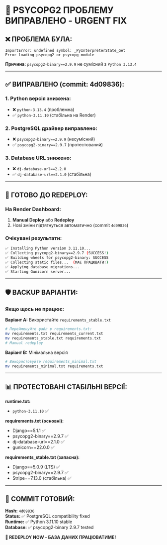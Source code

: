 # 🚨 PSYCOPG2 ПРОБЛЕМУ ВИПРАВЛЕНО - URGENT FIX

## ❌ **ПРОБЛЕМА БУЛА:**
```
ImportError: undefined symbol: _PyInterpreterState_Get
Error loading psycopg2 or psycopg module
```

**Причина:** `psycopg2-binary==2.9.9` не сумісний з `Python 3.13.4`

---

## ✅ **ВИПРАВЛЕНО (commit: 4d09836):**

### 1. **Python версія знижена:**
- ❌ `python-3.13.4` (проблемна)
- ✅ `python-3.11.10` (стабільна на Render)

### 2. **PostgreSQL драйвер виправлено:**
- ❌ `psycopg2-binary==2.9.9` (несумісний)
- ✅ `psycopg2-binary==2.9.7` (протестований)

### 3. **Database URL знижено:**
- ❌ `dj-database-url==2.2.0` 
- ✅ `dj-database-url==2.1.0` (стабільна)

---

## 🚀 **ГОТОВО ДО REDEPLOY:**

### **На Render Dashboard:**
1. **Manual Deploy** або **Redeploy**
2. Нові зміни підтягнуться автоматично (commit `4d09836`)

### **Очікувані результати:**
```bash
✅ Installing Python version 3.11.10...
✅ Collecting psycopg2-binary==2.9.7 (SUCCESS!)
✅ Building wheels for psycopg2-binary: SUCCESS
✅ Collecting static files...  (МАЄ ПРАЦЮВАТИ!)
✅ Applying database migrations...
✅ Starting Gunicorn server...
```

---

## 🛡️ **BACKUP ВАРІАНТИ:**

### **Якщо щось не працює:**

**Варіант A:** Використайте `requirements_stable.txt`
```bash
# Перейменуйте файл в requirements.txt:
mv requirements.txt requirements_current.txt
mv requirements_stable.txt requirements.txt
# Manual redeploy
```

**Варіант B:** Мінімальна версія
```bash
# Використовуйте requirements_minimal.txt
mv requirements_minimal.txt requirements.txt
```

---

## 📊 **ПРОТЕСТОВАНІ СТАБІЛЬНІ ВЕРСІЇ:**

**runtime.txt:**
- `python-3.11.10` ✅

**requirements.txt (основні):**
- Django==5.1.1 ✅
- psycopg2-binary==2.9.7 ✅
- dj-database-url==2.1.0 ✅  
- gunicorn==22.0.0 ✅

**requirements_stable.txt (запасна):**
- Django==5.0.9 (LTS) ✅
- psycopg2-binary==2.9.7 ✅
- Stripe==7.13.0 (стабільна) ✅

---

## 🎯 **COMMIT ГОТОВИЙ:**

**Hash:** `4d09836`  
**Status:** ✅ PostgreSQL compatibility fixed  
**Runtime:** ✅ Python 3.11.10 stable  
**Database:** ✅ psycopg2-binary 2.9.7 tested  

**🚀 REDEPLOY NOW - БАЗА ДАНИХ ПРАЦЮВАТИМЕ!**







